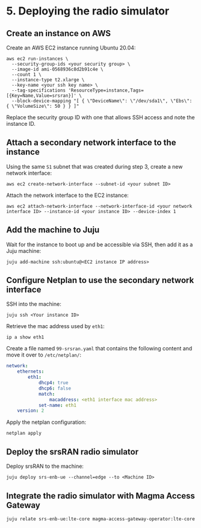 # 5. Deploying the radio simulator

## Create an instance on AWS

Create an AWS EC2 instance running Ubuntu 20.04:

```console
aws ec2 run-instances \
  --security-group-ids <your security group> \
  --image-id ami-0568936c8d2b91c4e \
  --count 1 \
  --instance-type t2.xlarge \
  --key-name <your ssh key name> \
  --tag-specifications 'ResourceType=instance,Tags=[{Key=Name,Value=srsran}]' \
  --block-device-mapping "[ { \"DeviceName\": \"/dev/sda1\", \"Ebs\": { \"VolumeSize\": 50 } } ]"
```

Replace the security group ID with one that allows SSH access and note the instance ID.

## Attach a secondary network interface to the instance

Using the same `S1` subnet that was created during step 3, create a new network interface:

```console
aws ec2 create-network-interface --subnet-id <your subnet ID>
```

Attach the network interface to the EC2 instance:

```console
aws ec2 attach-network-interface --network-interface-id <your network interface ID> --instance-id <your instance ID> --device-index 1
```

## Add the machine to Juju

Wait for the instance to boot up and be accessible via SSH, then add it as a Juju machine:

```console
juju add-machine ssh:ubuntu@<EC2 instance IP address>
```

## Configure Netplan to use the secondary network interface

SSH into the machine:

```console
juju ssh <Your instance ID>
```

Retrieve the mac address used by `eth1`:
```console
ip a show eth1
```

Create a file named `99-srsran.yaml` that contains the following content and move it over to `/etc/netplan/`:

```yaml title="99-srsran.yaml"
network:
    ethernets:
        eth1:
            dhcp4: true
            dhcp6: false
            match:
                macaddress: <eth1 interface mac address>
            set-name: eth1
    version: 2
```

Apply the netplan configuration:

```console
netplan apply
```

## Deploy the srsRAN radio simulator

Deploy srsRAN to the machine:

```console
juju deploy srs-enb-ue --channel=edge --to <Machine ID>
```

## Integrate the radio simulator with Magma Access Gateway

```console
juju relate srs-enb-ue:lte-core magma-access-gateway-operator:lte-core
```
